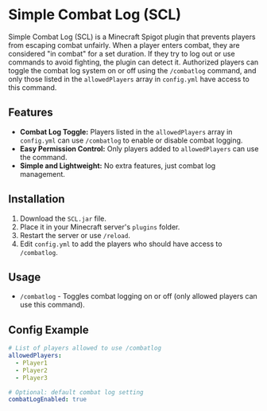 # Simple Combat Log (SCL)

Simple Combat Log (SCL) is a Minecraft Spigot plugin that prevents players from escaping combat unfairly. When a player enters combat, they are considered "in combat" for a set duration. If they try to log out or use commands to avoid fighting, the plugin can detect it. Authorized players can toggle the combat log system on or off using the `/combatlog` command, and only those listed in the `allowedPlayers` array in `config.yml` have access to this command.

## Features
- **Combat Log Toggle:** Players listed in the `allowedPlayers` array in `config.yml` can use `/combatlog` to enable or disable combat logging.
- **Easy Permission Control:** Only players added to `allowedPlayers` can use the command.
- **Simple and Lightweight:** No extra features, just combat log management.

## Installation
1. Download the `SCL.jar` file.
2. Place it in your Minecraft server's `plugins` folder.
3. Restart the server or use `/reload`.
4. Edit `config.yml` to add the players who should have access to `/combatlog`.

## Usage
- `/combatlog` - Toggles combat logging on or off (only allowed players can use this command).

## Config Example
```yaml
# List of players allowed to use /combatlog
allowedPlayers:
  - Player1
  - Player2
  - Player3

# Optional: default combat log setting
combatLogEnabled: true
